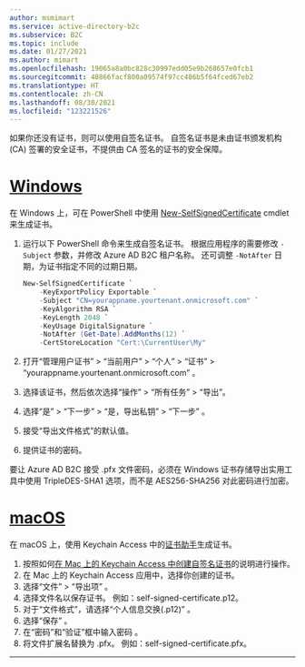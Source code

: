 ```yaml
---
author: msmimart
ms.service: active-directory-b2c
ms.subservice: B2C
ms.topic: include
ms.date: 01/27/2021
ms.author: mimart
ms.openlocfilehash: 19065a8a0bc828c30997edd05e9b268657e0fcb1
ms.sourcegitcommit: 40866facf800a09574f97cc486b5f64fced67eb2
ms.translationtype: HT
ms.contentlocale: zh-CN
ms.lasthandoff: 08/30/2021
ms.locfileid: "123221526"
---
```

如果你还没有证书，则可以使用自签名证书。 自签名证书是未由证书颁发机构 (CA) 签署的安全证书，不提供由 CA 签名的证书的安全保障。 

# <a name="windows"></a>[Windows](#tab/windows)

在 Windows 上，可在 PowerShell 中使用 [New-SelfSignedCertificate](/powershell/module/pki/new-selfsignedcertificate) cmdlet 来生成证书。

1. 运行以下 PowerShell 命令来生成自签名证书。 根据应用程序的需要修改 `-Subject` 参数，并修改 Azure AD B2C 租户名称。 还可调整 `-NotAfter` 日期，为证书指定不同的过期日期。

    ```PowerShell
    New-SelfSignedCertificate `
        -KeyExportPolicy Exportable `
        -Subject "CN=yourappname.yourtenant.onmicrosoft.com" `
        -KeyAlgorithm RSA `
        -KeyLength 2048 `
        -KeyUsage DigitalSignature `
        -NotAfter (Get-Date).AddMonths(12) `
        -CertStoreLocation "Cert:\CurrentUser\My"
    ```

1. 打开“管理用户证书” > “当前用户” > “个人” > “证书” > “yourappname.yourtenant.onmicrosoft.com”   。
1. 选择该证书，然后依次选择“操作” > “所有任务” > “导出”。
1. 选择“是” > “下一步” > “是，导出私钥” > “下一步”   。
1. 接受“导出文件格式”的默认值。
1. 提供证书的密码。

要让 Azure AD B2C 接受 .pfx 文件密码，必须在 Windows 证书存储导出实用工具中使用 TripleDES-SHA1 选项，而不是 AES256-SHA256 对此密码进行加密。

# <a name="macos"></a>[macOS](#tab/macos)

在 macOS 上，使用 Keychain Access 中的[证书助手](https://support.apple.com/guide/keychain-access/aside/glosa3ed0609/11.0/mac/11.0)生成证书。

1. 按照如何[在 Mac 上的 Keychain Access 中创建自签名证书](https://support.apple.com/guide/keychain-access/kyca8916/mac)的说明进行操作。
1. 在 Mac 上的 Keychain Access 应用中，选择你创建的证书。
1. 选择“文件” > “导出项” 。
1. 选择文件名以保存证书。 例如：self-signed-certificate.p12。
1. 对于“文件格式”，请选择“个人信息交换(.p12)” 。
1. 选择“保存”  。
1. 在“密码”和“验证”框中输入密码 。
1. 将文件扩展名替换为 .pfx。 例如：self-signed-certificate.pfx。

---
